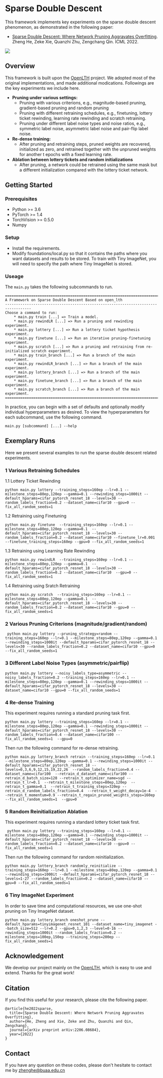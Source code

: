 # Sparse Double Descent

This framework implements key experiments on the sparse double descent phenomenon, as demonstrated in the following paper:

- [Sparse Double Descent: Where Network Pruning Aggravates Overfitting](https://arxiv.org/abs/2206.08684). Zheng He, Zeke Xie, Quanzhi Zhu, Zengchang Qin. ICML 2022. 

![](./figs/sparsedd.png)
## Overview
This framework is built upon the [OpenLTH](https://github.com/facebookresearch/open_lth) project. We adopted most of the original implementations, and made additional modications. Followings are the key experiments we include here.
- **Pruning under various settings:**
    - Pruning with various criterions, e.g., magnitude-based pruning, gradient-based pruning and random pruning
    - Pruning with different retraining schedules, e.g., finetuning, lottery ticket rewinding, learning rate rewinding and scratch retraining.
    - Pruning under different label noise types and noise ratios, e.g., symmetric label noise, asymmetric label noise and pair-flip label noise.
- **Re-dense training:** 
    - After pruning and retraining steps, pruned weights are recovered, initialized as zero, and retrained together with the unpruned weights for another t epochs with a fixed learning rate. 
- **Ablation between lottery tickets and random initializations** 
    - After pruning, a network could be retrained using the same mask but a different initialization compared with the lottery ticket network.

## Getting Started
### Prerequisites
- Python >= 3.6
- PyTorch >= 1.4
- TorchVision >= 0.5.0
- Numpy
### Setup
- Install the requirements.
- Modify foundations/local.py so that it contains the paths where you want datasets and results to be stored. To train with Tiny ImageNet, you will need to specify the path where Tiny ImageNet is stored.
### Useage
The ```main.py``` takes the following subcommands to run.
```
==================================================================================
A Framework on Sparse Double Descent Based on open_lth
----------------------------------------------------------------------------------
Choose a command to run:
    * main.py train [...] => Train a model.
    * main.py rewindLR [...] => Run a pruning and rewinding experiment.
    * main.py lottery [...] => Run a lottery ticket hypothesis experiment.
    * main.py finetune [...] => Run an iterative pruning-finetuning experiment.
    * main.py scratch [...] => Run a pruning and retraining from re-initialized scratch experiment.
    * main.py train_branch [...] => Run a branch of the main experiment.
    * main.py rewindLR_branch [...] => Run a branch of the main experiment.
    * main.py lottery_branch [...] => Run a branch of the main experiment.
    * main.py finetune_branch [...] => Run a branch of the main experiment.
    * main.py scratch_branch [...] => Run a branch of the main experiment.
==================================================================================
```
In practice, you can begin with a set of defaults and optionally modify individual hyperparameters as desired. To view the hyperparameters for each subcommand, use the following command. 
```
main.py [subcommand] [...] --help
```
## Exemplary Runs
Here we present several examples to run the sparse double descent related experiments.
### 1 Various Retraining Schedules
1.1 Lottery Ticket Rewinding
```
python main.py lottery --training_steps=160ep --lr=0.1 --milestone_steps=80ep,120ep --gamma=0.1 --rewinding_steps=1000it --default_hparams=cifar_pytorch_resnet_18 --levels=30 --random_labels_fraction=0.2 --dataset_name=cifar10 --gpu=0 --fix_all_random_seeds=1  
```
1.2 Retraining using Finetuning
```
python main.py finetune  --training_steps=160ep --lr=0.1 --milestone_steps=80ep,120ep --gamma=0.1  --default_hparams=cifar_pytorch_resnet_18 --levels=30 --random_labels_fraction=0.2 --dataset_name=cifar10 --finetune_lr=0.001 --finetune_training_steps=160ep --gpu=0 --fix_all_random_seeds=1
```
1.3 Retraining using Learning Rate Rewinding
```
python main.py rewindLR  --training_steps=160ep --lr=0.1 --milestone_steps=80ep,120ep --gamma=0.1  --default_hparams=cifar_pytorch_resnet_18 --levels=30 --random_labels_fraction=0.2 --dataset_name=cifar10  --gpu=0 --fix_all_random_seeds=1 
```
1.4 Retraining using Sratch Retraining
```
python main.py scratch  --training_steps=160ep --lr=0.1 --milestone_steps=80ep,120ep --gamma=0.1  --default_hparams=cifar_pytorch_resnet_18 --levels=30 --random_labels_fraction=0.2 --dataset_name=cifar10 --gpu=0 --fix_all_random_seeds=1 
```
### 2 Various Pruning Criterions (magnitude/gradient/random)
```
 python main.py lottery --pruning_strategy=random --training_steps=160ep --lr=0.1 --milestone_steps=80ep,120ep --gamma=0.1 --rewinding_steps=1000it --default_hparams=cifar_pytorch_resnet_18 --levels=30 --random_labels_fraction=0.2 --dataset_name=cifar10 --gpu=0 --fix_all_random_seeds=1 
```
### 3 Different Label Noise Types (asymmetric/pairflip)
```
python main.py lottery --noisy_labels_type=asymmetric --noisy_labels_fraction=0.2 --training_steps=160ep --lr=0.1 --milestone_steps=80ep,120ep --gamma=0.1 --rewinding_steps=1000it --default_hparams=cifar_pytorch_resnet_18 --levels=30 --dataset_name=cifar10 --gpu=0 --fix_all_random_seeds=1
```
### 4 Re-dense Training
This experiment requires running a standard pruning task first.
```
python main.py lottery --training_steps=160ep --lr=0.1 --milestone_steps=80ep,120ep --gamma=0.1 --rewinding_steps=1000it --default_hparams=cifar_pytorch_resnet_18 --levels=30 --random_labels_fraction=0.4 --dataset_name=cifar100 --fix_all_random_seeds=1  --gpu=0 
```
Then run the following command for re-dense retraining.
```
python main.py lottery_branch retrain --training_steps=160ep --lr=0.1 --milestone_steps=80ep,120ep --gamma=0.1 --rewinding_steps=1000it --default_hparams=cifar_pytorch_resnet_18 --levels=0,3,6,9,12,15,19,22,26  --random_labels_fraction=0.4 --dataset_name=cifar100  --retrain_d_dataset_name=cifar100 --retrain_d_batch_size=128 --retrain_t_optimizer_name=sgd --retrain_t_lr=0.1  --retrain_t_milestone_steps=80ep,120ep  --retrain_t_gamma=0.1  --retrain_t_training_steps=320ep --retrain_d_random_labels_fraction=0.4  --retrain_t_weight_decay=1e-4  --retrain_t_momentum=0.9 --retrain_t_regain_pruned_weights_steps=160ep  --fix_all_random_seeds=1  --gpu=0 
```
### 5 Random Reinitialization Ablation
This experiment requires running a standard lottery ticket task first.
```
 python main.py lottery --training_steps=160ep --lr=0.1 --milestone_steps=80ep,120ep --gamma=0.1 --rewinding_steps=1000it --default_hparams=cifar_pytorch_resnet_18 --levels=30 --random_labels_fraction=0.2 --dataset_name=cifar10 --gpu=0 --fix_all_random_seeds=1
```
Then run the following command for random reinitialization.
```
python main.py lottery_branch randomly_reinitialize --training_steps=160ep --lr=0.1 --milestone_steps=80ep,120ep --gamma=0.1 --rewinding_steps=1000it --default_hparams=cifar_pytorch_resnet_18 --levels=1-27 --random_labels_fraction=0.2 --dataset_name=cifar10 --gpu=0 --fix_all_random_seeds=1
```

### 6 Tiny ImageNet Experiment
In order to save time and computational resources, we use one-shot pruning on Tiny ImageNet dataset.
```
python main.py lottery_branch oneshot_prune --default_hparams=tinyimagenet_resnet_101 --dataset_name=tiny_imagenet --batch_size=512 --lr=0.2 --gpu=0,1,2,3 --level=0-16 --rewinding_steps=1000it --random_labels_fraction=0.2 --milestone_steps=100ep,150ep --training_steps=200ep --fix_all_random_seeds=1
```
## Acknowledgement
We develop our project mainly on the [OpenLTH](https://github.com/facebookresearch/open_lth), which is easy to use and extend. Thanks for the great work!
## Citation
If you find this useful for your research, please cite the following paper.
```
@article{he2022sparse,
  title={Sparse Double Descent: Where Network Pruning Aggravates Overfitting},
  author={He, Zheng and Xie, Zeke and Zhu, Quanzhi and Qin, Zengchang},
  journal={arXiv preprint arXiv:2206.08684},
  year={2022}
}
```

## Contact
If you have any question on these codes, please don't hesitate to contact me by zhenghe@buaa.edu.cn
